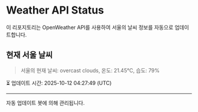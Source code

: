 
# Weather API Status

이 리포지토리는 OpenWeather API를 사용하여 서울의 날씨 정보를 자동으로 업데이트합니다.

## 현재 서울 날씨
> 서울의 현재 날씨: overcast clouds, 온도: 21.45°C, 습도: 79%

⏳ 업데이트 시간: 2025-10-12 04:27:49 (UTC)

---
자동 업데이트 봇에 의해 관리됩니다.
